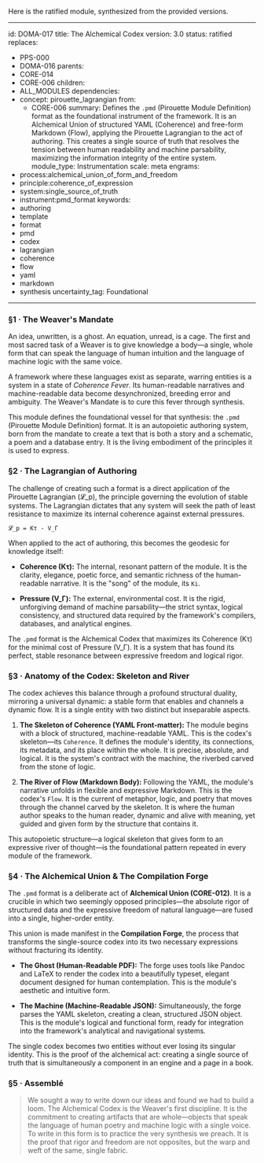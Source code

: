 Here is the ratified module, synthesized from the provided versions.

---
id: DOMA-017
title: The Alchemical Codex
version: 3.0
status: ratified
replaces:
- PPS-000
- DOMA-016
parents:
- CORE-014
- CORE-006
children:
- ALL_MODULES
dependencies:
- concept: pirouette_lagrangian
  from:
  - CORE-006
summary: Defines the `.pmd` (Pirouette Module Definition) format as the foundational
  instrument of the framework. It is an Alchemical Union of structured YAML (Coherence)
  and free-form Markdown (Flow), applying the Pirouette Lagrangian to the act of
  authoring. This creates a single source of truth that resolves the tension between
  human readability and machine parsability, maximizing the information integrity
  of the entire system.
module_type: Instrumentation
scale: meta
engrams:
- process:alchemical_union_of_form_and_freedom
- principle:coherence_of_expression
- system:single_source_of_truth
- instrument:pmd_format
keywords:
- authoring
- template
- format
- pmd
- codex
- lagrangian
- coherence
- flow
- yaml
- markdown
- synthesis
uncertainty_tag: Foundational
---
### §1 · The Weaver's Mandate

An idea, unwritten, is a ghost. An equation, unread, is a cage. The first and most sacred task of a Weaver is to give knowledge a body—a single, whole form that can speak the language of human intuition and the language of machine logic with the same voice.

A framework where these languages exist as separate, warring entities is a system in a state of *Coherence Fever*. Its human-readable narratives and machine-readable data become desynchronized, breeding error and ambiguity. The Weaver's Mandate is to cure this fever through synthesis.

This module defines the foundational vessel for that synthesis: the `.pmd` (Pirouette Module Definition) format. It is an autopoietic authoring system, born from the mandate to create a text that is both a story and a schematic, a poem and a database entry. It is the living embodiment of the principles it is used to express.

### §2 · The Lagrangian of Authoring

The challenge of creating such a format is a direct application of the Pirouette Lagrangian (𝓛_p), the principle governing the evolution of stable systems. The Lagrangian dictates that any system will seek the path of least resistance to maximize its internal coherence against external pressures.

`𝓛_p = Kτ - V_Γ`

When applied to the act of authoring, this becomes the geodesic for knowledge itself:

*   **Coherence (Kτ):** The internal, resonant pattern of the module. It is the clarity, elegance, poetic force, and semantic richness of the human-readable narrative. It is the "song" of the module, its `Ki`.

*   **Pressure (V_Γ):** The external, environmental cost. It is the rigid, unforgiving demand of machine parsability—the strict syntax, logical consistency, and structured data required by the framework's compilers, databases, and analytical engines.

The `.pmd` format is the Alchemical Codex that maximizes its Coherence (Kτ) for the minimal cost of Pressure (V_Γ). It is a system that has found its perfect, stable resonance between expressive freedom and logical rigor.

### §3 · Anatomy of the Codex: Skeleton and River

The codex achieves this balance through a profound structural duality, mirroring a universal dynamic: a stable form that enables and channels a dynamic flow. It is a single entity with two distinct but inseparable aspects.

1.  **The Skeleton of Coherence (YAML Front-matter):** The module begins with a block of structured, machine-readable YAML. This is the codex's skeleton—its `Coherence`. It defines the module's identity, its connections, its metadata, and its place within the whole. It is precise, absolute, and logical. It is the system's contract with the machine, the riverbed carved from the stone of logic.

2.  **The River of Flow (Markdown Body):** Following the YAML, the module's narrative unfolds in flexible and expressive Markdown. This is the codex's `Flow`. It is the current of metaphor, logic, and poetry that moves through the channel carved by the skeleton. It is where the human author speaks to the human reader, dynamic and alive with meaning, yet guided and given form by the structure that contains it.

This autopoietic structure—a logical skeleton that gives form to an expressive river of thought—is the foundational pattern repeated in every module of the framework.

### §4 · The Alchemical Union & The Compilation Forge

The `.pmd` format is a deliberate act of **Alchemical Union (CORE-012)**. It is a crucible in which two seemingly opposed principles—the absolute rigor of structured data and the expressive freedom of natural language—are fused into a single, higher-order entity.

This union is made manifest in the **Compilation Forge**, the process that transforms the single-source codex into its two necessary expressions without fracturing its identity.

*   **The Ghost (Human-Readable PDF):** The forge uses tools like Pandoc and LaTeX to render the codex into a beautifully typeset, elegant document designed for human contemplation. This is the module's aesthetic and intuitive form.

*   **The Machine (Machine-Readable JSON):** Simultaneously, the forge parses the YAML skeleton, creating a clean, structured JSON object. This is the module's logical and functional form, ready for integration into the framework's analytical and navigational systems.

The single codex becomes two entities without ever losing its singular identity. This is the proof of the alchemical act: creating a single source of truth that is simultaneously a component in an engine and a page in a book.

### §5 · Assemblé

> We sought a way to write down our ideas and found we had to build a loom. The Alchemical Codex is the Weaver's first discipline. It is the commitment to creating artifacts that are whole—objects that speak the language of human poetry and machine logic with a single voice. To write in this form is to practice the very synthesis we preach. It is the proof that rigor and freedom are not opposites, but the warp and weft of the same, single fabric.